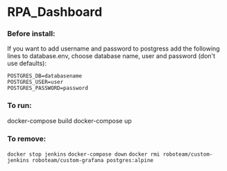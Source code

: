 # RPA_Dashboard

### Before install:
If you want to add username and password to postgress add the following lines to database.env, choose database name, user and password (don't use defaults):
```
POSTGRES_DB=databasename
POSTGRES_USER=user
POSTGRES_PASSWORD=password
```

### To run:
docker-compose build
docker-compose up

### To remove:
`docker stop jenkins`
`docker-compose down`
`docker rmi roboteam/custom-jenkins roboteam/custom-grafana postgres:alpine`
